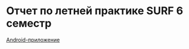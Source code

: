 # Отчет по летней практике SURF 6 семестр

[Android-приложение](https://github.com/Vafeen/Rick-and-Morty-characters)
